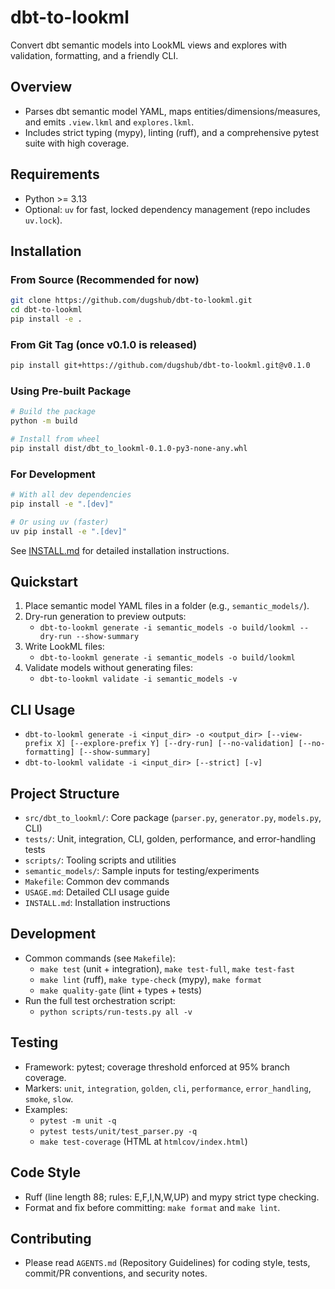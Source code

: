 # dbt-to-lookml

Convert dbt semantic models into LookML views and explores with validation, formatting, and a friendly CLI.

## Overview
- Parses dbt semantic model YAML, maps entities/dimensions/measures, and emits `.view.lkml` and `explores.lkml`.
- Includes strict typing (mypy), linting (ruff), and a comprehensive pytest suite with high coverage.

## Requirements
- Python >= 3.13
- Optional: `uv` for fast, locked dependency management (repo includes `uv.lock`).

## Installation

### From Source (Recommended for now)
```bash
git clone https://github.com/dugshub/dbt-to-lookml.git
cd dbt-to-lookml
pip install -e .
```

### From Git Tag (once v0.1.0 is released)
```bash
pip install git+https://github.com/dugshub/dbt-to-lookml.git@v0.1.0
```

### Using Pre-built Package
```bash
# Build the package
python -m build

# Install from wheel
pip install dist/dbt_to_lookml-0.1.0-py3-none-any.whl
```

### For Development
```bash
# With all dev dependencies
pip install -e ".[dev]"

# Or using uv (faster)
uv pip install -e ".[dev]"
```

See [INSTALL.md](INSTALL.md) for detailed installation instructions.

## Quickstart
1) Place semantic model YAML files in a folder (e.g., `semantic_models/`).
2) Dry-run generation to preview outputs:
   - `dbt-to-lookml generate -i semantic_models -o build/lookml --dry-run --show-summary`
3) Write LookML files:
   - `dbt-to-lookml generate -i semantic_models -o build/lookml`
4) Validate models without generating files:
   - `dbt-to-lookml validate -i semantic_models -v`

## CLI Usage
- `dbt-to-lookml generate -i <input_dir> -o <output_dir> [--view-prefix X] [--explore-prefix Y] [--dry-run] [--no-validation] [--no-formatting] [--show-summary]`
- `dbt-to-lookml validate -i <input_dir> [--strict] [-v]`

## Project Structure
- `src/dbt_to_lookml/`: Core package (`parser.py`, `generator.py`, `models.py`, CLI)
- `tests/`: Unit, integration, CLI, golden, performance, and error-handling tests
- `scripts/`: Tooling scripts and utilities
- `semantic_models/`: Sample inputs for testing/experiments
- `Makefile`: Common dev commands
- `USAGE.md`: Detailed CLI usage guide
- `INSTALL.md`: Installation instructions

## Development
- Common commands (see `Makefile`):
  - `make test` (unit + integration), `make test-full`, `make test-fast`
  - `make lint` (ruff), `make type-check` (mypy), `make format`
  - `make quality-gate` (lint + types + tests)
- Run the full test orchestration script:
  - `python scripts/run-tests.py all -v`

## Testing
- Framework: pytest; coverage threshold enforced at 95% branch coverage.
- Markers: `unit`, `integration`, `golden`, `cli`, `performance`, `error_handling`, `smoke`, `slow`.
- Examples:
  - `pytest -m unit -q`
  - `pytest tests/unit/test_parser.py -q`
  - `make test-coverage` (HTML at `htmlcov/index.html`)

## Code Style
- Ruff (line length 88; rules: E,F,I,N,W,UP) and mypy strict type checking.
- Format and fix before committing: `make format` and `make lint`.

## Contributing
- Please read `AGENTS.md` (Repository Guidelines) for coding style, tests, commit/PR conventions, and security notes.
